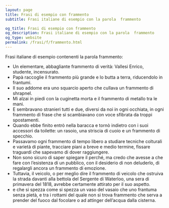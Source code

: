 ```yaml
---
layout: page
title: Frasi di esempio con frammento 
subtitle: Frasi italiane di esempio con la parola  frammento

og_title: Frasi di esempio con frammento 
og_description: Frasi italiane di esempio con la parola  frammento
og_type: website
permalink: /frasi/f/frammento.html
---
```


Frasi italiane di esempio contenenti la parola frammento:


- Un elementare, abbagliante frammento di verità: Vallesi Enrico, studente, incensurato.
- Papà raccoglie il frammento più grande e lo butta a terra, riducendolo in frantumi.
- Il suo addome era uno squarcio aperto che cullava un frammento di shrapnel.
- Mi alzai in piedi con la cuginetta morta e il frammento di metallo tra le mani.
- E sembravano stranieri tutti e due, diversi da noi in ogni occhiata, in ogni frammento di frase che si scambiavano con voce sfibrata da troppi spostamenti.
- Quando ebbe finito entrò nella baracca e tornò indietro con i suoi accessori da toilette: un rasoio, una striscia di cuoio e un frammento di specchio.
- Passavamo ogni frammento di tempo libero a studiare tecniche colturali e varietà di piante, tracciare piani a breve e medio termine, fissare traguardi che sapevamo di dover raggiungere.
- Non sono sicuro di saper spiegare il perché, ma credo che avesse a che fare con l’esistenza di un pubblico, con il desiderio di non deluderlo, di regalargli ancora un frammento di emozione.
- Tuttavia, il veicolo, o per meglio dire il frammento di veicolo che ostruiva la strada davanti alla bettola del Sergente di Waterloo, una sera di primavera del 1818, avrebbe certamente attirato per il suo aspetto.
- e che si spezza come si spezza un vaso del vasaio che uno frantuma senza pietà, e tra i rottami del quale non si trova frammento che serva a prender del fuoco dal focolare o ad attinger dell’acqua dalla cisterna.
